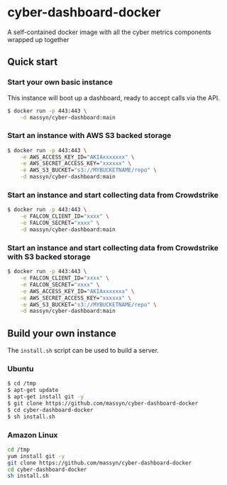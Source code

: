 # cyber-dashboard-docker
A self-contained docker image with all the cyber metrics components wrapped up together

## Quick start

### Start your own basic instance

This instance will boot up a dashboard, ready to accept calls via the API.

```bash
$ docker run -p 443:443 \
    -d massyn/cyber-dashboard:main
```

### Start an instance with AWS S3 backed storage

```bash
$ docker run -p 443:443 \
    -e AWS_ACCESS_KEY_ID="AKIAxxxxxxx" \
    -e AWS_SECRET_ACCESS_KEY="xxxxxx" \
    -e AWS_S3_BUCKET="s3://MYBUCKETNAME/repo" \
    -d massyn/cyber-dashboard:main
```

### Start an instance and start collecting data from Crowdstrike

```bash
$ docker run -p 443:443 \
    -e FALCON_CLIENT_ID="xxxx" \
    -e FALCON_SECRET="xxxx" \
    -d massyn/cyber-dashboard:main
```

### Start an instance and start collecting data from Crowdstrike with S3 backed storage

```bash
$ docker run -p 443:443 \
    -e FALCON_CLIENT_ID="xxxx" \
    -e FALCON_SECRET="xxxx" \
    -e AWS_ACCESS_KEY_ID="AKIAxxxxxxx" \
    -e AWS_SECRET_ACCESS_KEY="xxxxxx" \
    -e AWS_S3_BUCKET="s3://MYBUCKETNAME/repo" \
    -d massyn/cyber-dashboard:main
```

## Build your own instance

The `install.sh` script can be used to build a server.  

### Ubuntu

```bash
$ cd /tmp
$ apt-get update
$ apt-get install git -y
$ git clone https://github.com/massyn/cyber-dashboard-docker
$ cd cyber-dashboard-docker
$ sh install.sh
```

### Amazon Linux

```bash
cd /tmp
yum install git -y
git clone https://github.com/massyn/cyber-dashboard-docker
cd cyber-dashboard-docker
sh install.sh
```
